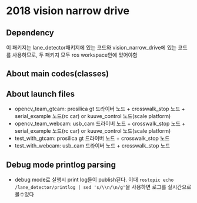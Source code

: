 # 2018 vision narrow drive

## Dependency
이 패키지는 lane_detector패키지에 있는 코드와 vision_narrow_drive에 있는 코드를 사용하므로, 두 패키지 모두 ros workspace안에 있어야함

## About main codes(classes)

## About launch files
* opencv_team_gtcam: prosilica gt 드라이버 노드 + crosswalk_stop 노드 + serial_example 노드(rc car) or kuuve_control 노드(scale platform)
* opencv_team_webcam: usb_cam 드라이버 노드 + crosswalk_stop 노드 + serial_example 노드(rc car) or kuuve_control 노드(scale platform)
* test_with_gtcam: prosilica gt 드라이버 노드 + crosswalk_stop 노드
* test_with_webcam: usb_cam 드라이버 노드 + crosswalk_stop 노드

## Debug mode printlog parsing
* debug mode로 실행시 print log들이 publish된다. 이때 `rostopic echo /lane_detector/printlog | sed 's/\\n/\n/g'`을 사용하면 로그를 실시간으로 볼수있다
